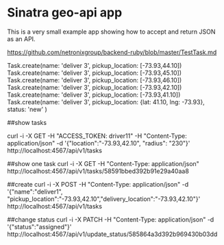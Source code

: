 # Sinatra geo-api app

This is a very small example app showing how to accept and return JSON as an
API.


https://github.com/netronixgroup/backend-ruby/blob/master/TestTask.md

Task.create(name: 'deliver 3', pickup_location:  [-73.93,44.10])
Task.create(name: 'deliver 3', pickup_location:  [-73.93,45.10])
Task.create(name: 'deliver 3', pickup_location:  [-73.93,46.10])
Task.create(name: 'deliver 3', pickup_location:  [-73.93,42.10])
Task.create(name: 'deliver 3', pickup_location:  [-73.93,41.10])
Task.create(name: 'deliver 3', pickup_location: {lat: 41.10, lng: -73.93}, status: 'new' )

##show tasks

curl -i -X GET -H "ACCESS_TOKEN: driver11" -H "Content-Type: application/json" -d '{"location":"-73.93,42.10", "radius": "230"}' http://localhost:4567/api/v1/tasks

##show one task
curl -i -X GET -H "Content-Type: application/json" http://localhost:4567/api/v1/tasks/58591bbed392b91e29a40aa8

##create 
curl -i -X POST -H "Content-Type: application/json" -d '{"name":"deliver1", "pickup_location":"-73.93,42.10","delivery_location":"-73.93,42.10"}' http://localhost:4567/api/v1/tasks

##change status
curl -i -X PATCH -H "Content-Type: application/json" -d '{"status":"assigned"}' http://localhost:4567/api/v1/update_status/585864a3d392b969430b03dd
